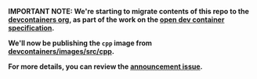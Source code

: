 **IMPORTANT NOTE: We're starting to migrate contents of this repo to the
[devcontainers org](HTTPS://github.com/devcontainers), as part of the work on
the [open dev container specification](HTTPS://containers.dev).**

**We'll now be publishing the `cpp` image from
[devcontainers/images/src/cpp](HTTPS://github.com/devcontainers/images/tree/main/src/cpp).**

**For more details, you can review the
[announcement issue](HTTPS://github.com/microsoft/vscode-dev-containers/issues/1589).**
